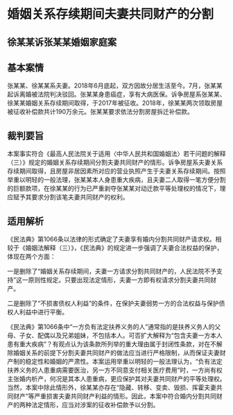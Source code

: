 # 婚姻关系存续期间夫妻共同财产的分割



## 徐某某诉张某某婚姻家庭案

## 基本案情

张某某、徐某某系夫妻。2018年6月底起，双方因故分居生活至今。7月，张某某起诉离婚被法院判决驳回。张某某身患癌症，享有大病医保。诉争房屋系张某某、徐某某婚姻关系存续期间取得，于2017年被征收。2018年，徐某某两次领取房屋被征收补偿款共计190万余元。张某某要求依法分割房屋拆迁补偿款。

## 裁判要旨

本案事实符合《最高人民法院关于适用〈中华人民共和国婚姻法〉若干问题的解释（三）》规定的婚姻关系存续期间分割夫妻共同财产的情形。诉争房屋系夫妻关系存续期间取得，且房屋非居因素所对应的营业执照产生于夫妻关系存续期间。按照举重以明轻的一般法理，张某某本人身患重大疾病，且夫妻二人取得一笔方便分割的巨额款项，在徐某某的行为已严重剥夺张某某对动迁款平等处理权的情况下，理应赋予其要求分割该笔夫妻共同财产的权利。

## 适用解析

《民法典》第1066条以法律的形式确定了夫妻享有婚内分割共同财产请求权。相较于《婚姻法解释（三）》，《民法典》的规定进一步强调了夫妻合法权益的保护，体现在两个方面：

一是删除了“婚姻关系存续期间，夫妻一方请求分割共同财产的，人民法院不予支持”这一原则性规定。只要出现法定情形，夫妻一方即有权请求分割夫妻共同财产。

二是删除了“不损害债权人利益”的条件，在保护夫妻弱势一方的合法权益与保护债权人利益中进行平衡。

《民法典》第1066条中“一方负有法定扶养义务的人”通常指的是扶养义务人的父母、子女、配偶以及兄弟姐妹，不包括本人。可否扩大解释为“包含夫妻一方本人患有重大疾病”？有观点认为该条款所列举的重大理由属于封闭性条款，对在不解除婚姻关系的前提下分割夫妻共同财产的做法应当进行严格限制，从而保证夫妻财产制的稳定性和婚姻的严肃性。本案运用举重以明轻的一般法理认为，“负有法定扶养义务的人患重病需要医治，另一方不同意支付相关医疗费用”时，一方尚有权主张婚内析产，何况是其本人患重病，更应保护其对夫妻共同财产的平等处理权。当然，本案中除此情形外，徐某某亦存在“隐藏、转移、变卖、毁损、挥霍夫妻共同财产”等严重损害夫妻共同财产利益的情形。因此，本案中符合婚内分割共同财产的两种法定情形，应当对涉案的征收补偿款予以分割。